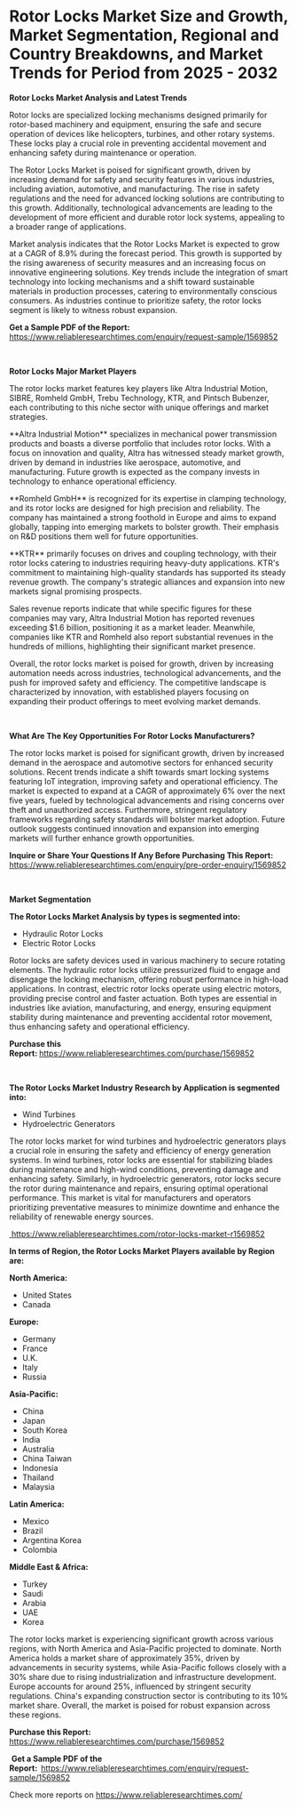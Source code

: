 <p><h1>Rotor Locks Market Size and Growth, Market Segmentation, Regional and Country Breakdowns, and Market Trends for Period from 2025 -  2032</h1></p><p><strong>Rotor Locks Market Analysis and Latest Trends</strong></p>
<p><p>Rotor locks are specialized locking mechanisms designed primarily for rotor-based machinery and equipment, ensuring the safe and secure operation of devices like helicopters, turbines, and other rotary systems. These locks play a crucial role in preventing accidental movement and enhancing safety during maintenance or operation.</p><p>The Rotor Locks Market is poised for significant growth, driven by increasing demand for safety and security features in various industries, including aviation, automotive, and manufacturing. The rise in safety regulations and the need for advanced locking solutions are contributing to this growth. Additionally, technological advancements are leading to the development of more efficient and durable rotor lock systems, appealing to a broader range of applications.</p><p>Market analysis indicates that the Rotor Locks Market is expected to grow at a CAGR of 8.9% during the forecast period. This growth is supported by the rising awareness of security measures and an increasing focus on innovative engineering solutions. Key trends include the integration of smart technology into locking mechanisms and a shift toward sustainable materials in production processes, catering to environmentally conscious consumers. As industries continue to prioritize safety, the rotor locks segment is likely to witness robust expansion.</p></p>
<p><strong>Get a Sample PDF of the Report:&nbsp;</strong> <a href="https://www.reliableresearchtimes.com/enquiry/request-sample/1569852?utm_campaign=3532&utm_medium=2&utm_source=Github&utm_content=ia&utm_term=25032025&utm_id=rotor-locks">https://www.reliableresearchtimes.com/enquiry/request-sample/1569852</a></p>
<p>&nbsp;</p>
<p><strong>Rotor Locks Major Market Players</strong></p>
<p><p>The rotor locks market features key players like Altra Industrial Motion, SIBRE, Romheld GmbH, Trebu Technology, KTR, and Pintsch Bubenzer, each contributing to this niche sector with unique offerings and market strategies.</p><p>**Altra Industrial Motion** specializes in mechanical power transmission products and boasts a diverse portfolio that includes rotor locks. With a focus on innovation and quality, Altra has witnessed steady market growth, driven by demand in industries like aerospace, automotive, and manufacturing. Future growth is expected as the company invests in technology to enhance operational efficiency.</p><p>**Romheld GmbH** is recognized for its expertise in clamping technology, and its rotor locks are designed for high precision and reliability. The company has maintained a strong foothold in Europe and aims to expand globally, tapping into emerging markets to bolster growth. Their emphasis on R&D positions them well for future opportunities.</p><p>**KTR** primarily focuses on drives and coupling technology, with their rotor locks catering to industries requiring heavy-duty applications. KTR's commitment to maintaining high-quality standards has supported its steady revenue growth. The company's strategic alliances and expansion into new markets signal promising prospects.</p><p>Sales revenue reports indicate that while specific figures for these companies may vary, Altra Industrial Motion has reported revenues exceeding $1.6 billion, positioning it as a market leader. Meanwhile, companies like KTR and Romheld also report substantial revenues in the hundreds of millions, highlighting their significant market presence.</p><p>Overall, the rotor locks market is poised for growth, driven by increasing automation needs across industries, technological advancements, and the push for improved safety and efficiency. The competitive landscape is characterized by innovation, with established players focusing on expanding their product offerings to meet evolving market demands.</p></p>
<p>&nbsp;</p>
<p><strong>What Are The Key Opportunities For Rotor Locks Manufacturers?</strong></p>
<p><p>The rotor locks market is poised for significant growth, driven by increased demand in the aerospace and automotive sectors for enhanced security solutions. Recent trends indicate a shift towards smart locking systems featuring IoT integration, improving safety and operational efficiency. The market is expected to expand at a CAGR of approximately 6% over the next five years, fueled by technological advancements and rising concerns over theft and unauthorized access. Furthermore, stringent regulatory frameworks regarding safety standards will bolster market adoption. Future outlook suggests continued innovation and expansion into emerging markets will further enhance growth opportunities.</p></p>
<p><strong>Inquire or Share Your Questions If Any Before Purchasing This Report:</strong> <a href="https://www.reliableresearchtimes.com/enquiry/pre-order-enquiry/1569852?utm_campaign=3532&utm_medium=2&utm_source=Github&utm_content=ia&utm_term=25032025&utm_id=rotor-locks">https://www.reliableresearchtimes.com/enquiry/pre-order-enquiry/1569852</a></p>
<p>&nbsp;</p>
<p><strong>Market Segmentation</strong></p>
<p><strong>The Rotor Locks Market Analysis by types is segmented into:</strong></p>
<p><ul><li>Hydraulic Rotor Locks</li><li>Electric Rotor Locks</li></ul></p>
<p><p>Rotor locks are safety devices used in various machinery to secure rotating elements. The hydraulic rotor locks utilize pressurized fluid to engage and disengage the locking mechanism, offering robust performance in high-load applications. In contrast, electric rotor locks operate using electric motors, providing precise control and faster actuation. Both types are essential in industries like aviation, manufacturing, and energy, ensuring equipment stability during maintenance and preventing accidental rotor movement, thus enhancing safety and operational efficiency.</p></p>
<p><strong>Purchase this Report:&nbsp;</strong><a href="https://www.reliableresearchtimes.com/purchase/1569852?utm_campaign=3532&utm_medium=2&utm_source=Github&utm_content=ia&utm_term=25032025&utm_id=rotor-locks">https://www.reliableresearchtimes.com/purchase/1569852</a></p>
<p>&nbsp;</p>
<p><strong>The Rotor Locks Market Industry Research by Application is segmented into:</strong></p>
<p><ul><li>Wind Turbines</li><li>Hydroelectric Generators</li></ul></p>
<p><p>The rotor locks market for wind turbines and hydroelectric generators plays a crucial role in ensuring the safety and efficiency of energy generation systems. In wind turbines, rotor locks are essential for stabilizing blades during maintenance and high-wind conditions, preventing damage and enhancing safety. Similarly, in hydroelectric generators, rotor locks secure the rotor during maintenance and repairs, ensuring optimal operational performance. This market is vital for manufacturers and operators prioritizing preventative measures to minimize downtime and enhance the reliability of renewable energy sources.</p></p>
<p><a href="https://www.reliableresearchtimes.com/rotor-locks-market-r1569852?utm_campaign=3532&utm_medium=2&utm_source=Github&utm_content=ia&utm_term=25032025&utm_id=rotor-locks">&nbsp;https://www.reliableresearchtimes.com/rotor-locks-market-r1569852</a></p>
<p><strong>In terms of Region, the Rotor Locks Market Players available by Region are:</strong></p>
<p>
    <p> <strong> North America: </strong>
        <ul>
            <li>United States</li>
            <li>Canada</li>
        </ul>
        </p> 
    <p> <strong> Europe: </strong>
        <ul>
            <li>Germany</li>
            <li>France</li>
            <li>U.K.</li>
            <li>Italy</li>
            <li>Russia</li>
        </ul>
        </p> 
    <p> <strong> Asia-Pacific: </strong>
        <ul>
            <li>China</li>
            <li>Japan</li>
            <li>South Korea</li>
            <li>India</li>
            <li>Australia</li>
            <li>China Taiwan</li>
            <li>Indonesia</li>
            <li>Thailand</li>
            <li>Malaysia</li>
        </ul>
        </p> 
    <p> <strong> Latin America: </strong>
        <ul>
            <li>Mexico</li>
            <li>Brazil</li>
            <li>Argentina Korea</li>
            <li>Colombia</li>
        </ul>
        </p> 
    <p> <strong> Middle East & Africa: </strong>
        <ul>
            <li>Turkey</li>
            <li>Saudi</li>
            <li>Arabia</li>
            <li>UAE</li>
            <li>Korea</li>
        </ul>
    </p>
    </p>
<p><p>The rotor locks market is experiencing significant growth across various regions, with North America and Asia-Pacific projected to dominate. North America holds a market share of approximately 35%, driven by advancements in security systems, while Asia-Pacific follows closely with a 30% share due to rising industrialization and infrastructure development. Europe accounts for around 25%, influenced by stringent security regulations. China's expanding construction sector is contributing to its 10% market share. Overall, the market is poised for robust expansion across these regions.</p></p>
<p><strong>Purchase this Report: </strong><a href="https://www.reliableresearchtimes.com/purchase/1569852?utm_campaign=3532&utm_medium=2&utm_source=Github&utm_content=ia&utm_term=25032025&utm_id=rotor-locks">https://www.reliableresearchtimes.com/purchase/1569852</a></p>
<p>&nbsp;<strong>Get a Sample PDF of the Report:&nbsp;&nbsp;</strong><a href="https://www.reliableresearchtimes.com/enquiry/request-sample/1569852?utm_campaign=3532&utm_medium=2&utm_source=Github&utm_content=ia&utm_term=25032025&utm_id=rotor-locks">https://www.reliableresearchtimes.com/enquiry/request-sample/1569852</a></p>
<p><strong></strong></p>
<p>Check more reports on <a href="https://www.reliableresearchtimes.com/?utm_campaign=3532&utm_medium=2&utm_source=Github&utm_content=ia&utm_term=25032025&utm_id=rotor-locks">https://www.reliableresearchtimes.com/</a></p>